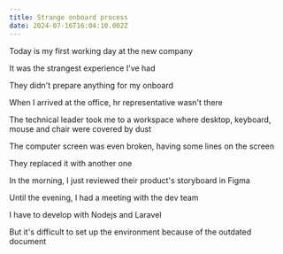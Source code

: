 ```yaml
---
title: Strange onboard process
date: 2024-07-16T16:04:10.002Z
---
```


Today is my first working day at the new company

It was the strangest experience I've had

They didn't prepare anything for my onboard

When I arrived at the office, hr representative wasn't there

The technical leader took me to a workspace where desktop, keyboard, mouse and chair were covered by dust

The computer screen was even broken, having some lines on the screen

They replaced it with another one

In the morning, I just reviewed their product's storyboard in Figma

Until the evening, I had a meeting with the dev team

I have to develop with Nodejs and Laravel

But it's difficult to set up the environment because of the outdated document
